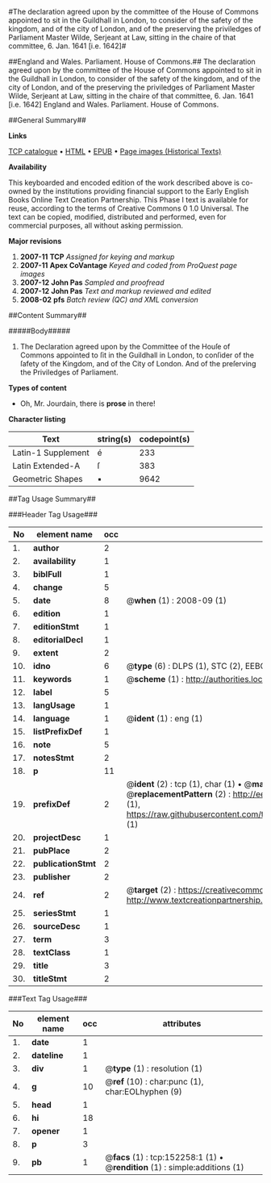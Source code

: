 #The declaration agreed upon by the committee of the House of Commons appointed to sit in the Guildhall in London, to consider of the safety of the kingdom, and of the city of London, and of the preserving the priviledges of Parliament Master Wilde, Serjeant at Law, sitting in the chaire of that committee, 6. Jan. 1641 [i.e. 1642]#

##England and Wales. Parliament. House of Commons.##
The declaration agreed upon by the committee of the House of Commons appointed to sit in the Guildhall in London, to consider of the safety of the kingdom, and of the city of London, and of the preserving the priviledges of Parliament Master Wilde, Serjeant at Law, sitting in the chaire of that committee, 6. Jan. 1641 [i.e. 1642]
England and Wales. Parliament. House of Commons.

##General Summary##

**Links**

[TCP catalogue](http://www.ota.ox.ac.uk/tcp/)  • 
[HTML](http://tei.it.ox.ac.uk/tcp/Texts-HTML/free/A83/A83664.html)  • 
[EPUB](http://tei.it.ox.ac.uk/tcp/Texts-EPUB/free/A83/A83664.epub) • 
[Page images (Historical Texts)](https://data.historicaltexts.jisc.ac.uk/view?pubId=eebo-38875608e&pageId=eebo-38875608e-152258-1)

**Availability**

This keyboarded and encoded edition of the
	       work described above is co-owned by the institutions
	       providing financial support to the Early English Books
	       Online Text Creation Partnership. This Phase I text is
	       available for reuse, according to the terms of Creative
	       Commons 0 1.0 Universal. The text can be copied,
	       modified, distributed and performed, even for
	       commercial purposes, all without asking permission.

**Major revisions**

1. __2007-11__ __TCP__ *Assigned for keying and markup*
1. __2007-11__ __Apex CoVantage__ *Keyed and coded from ProQuest page images*
1. __2007-12__ __John Pas__ *Sampled and proofread*
1. __2007-12__ __John Pas__ *Text and markup reviewed and edited*
1. __2008-02__ __pfs__ *Batch review (QC) and XML conversion*

##Content Summary##

#####Body#####

1. The Declaration agreed upon by the Committee of the Houſe of Commons appointed to ſit in the Guildhall in London, to conſider of the ſafety of the Kingdom, and of the City of London. And of the preſerving the Priviledges of Parliament.

**Types of content**

  * Oh, Mr. Jourdain, there is **prose** in there!

**Character listing**


|Text|string(s)|codepoint(s)|
|---|---|---|
|Latin-1 Supplement|é|233|
|Latin Extended-A|ſ|383|
|Geometric Shapes|▪|9642|

##Tag Usage Summary##

###Header Tag Usage###

|No|element name|occ|attributes|
|---|---|---|---|
|1.|__author__|2||
|2.|__availability__|1||
|3.|__biblFull__|1||
|4.|__change__|5||
|5.|__date__|8| @__when__ (1) : 2008-09 (1)|
|6.|__edition__|1||
|7.|__editionStmt__|1||
|8.|__editorialDecl__|1||
|9.|__extent__|2||
|10.|__idno__|6| @__type__ (6) : DLPS (1), STC (2), EEBO-CITATION (1), OCLC (1), VID (1)|
|11.|__keywords__|1| @__scheme__ (1) : http://authorities.loc.gov/ (1)|
|12.|__label__|5||
|13.|__langUsage__|1||
|14.|__language__|1| @__ident__ (1) : eng (1)|
|15.|__listPrefixDef__|1||
|16.|__note__|5||
|17.|__notesStmt__|2||
|18.|__p__|11||
|19.|__prefixDef__|2| @__ident__ (2) : tcp (1), char (1)  •  @__matchPattern__ (2) : ([0-9\-]+):([0-9IVX]+) (1), (.+) (1)  •  @__replacementPattern__ (2) : http://eebo.chadwyck.com/downloadtiff?vid=$1&page=$2 (1), https://raw.githubusercontent.com/textcreationpartnership/Texts/master/tcpchars.xml#$1 (1)|
|20.|__projectDesc__|1||
|21.|__pubPlace__|2||
|22.|__publicationStmt__|2||
|23.|__publisher__|2||
|24.|__ref__|2| @__target__ (2) : https://creativecommons.org/publicdomain/zero/1.0/ (1), http://www.textcreationpartnership.org/docs/. (1)|
|25.|__seriesStmt__|1||
|26.|__sourceDesc__|1||
|27.|__term__|3||
|28.|__textClass__|1||
|29.|__title__|3||
|30.|__titleStmt__|2||


###Text Tag Usage###

|No|element name|occ|attributes|
|---|---|---|---|
|1.|__date__|1||
|2.|__dateline__|1||
|3.|__div__|1| @__type__ (1) : resolution (1)|
|4.|__g__|10| @__ref__ (10) : char:punc (1), char:EOLhyphen (9)|
|5.|__head__|1||
|6.|__hi__|18||
|7.|__opener__|1||
|8.|__p__|3||
|9.|__pb__|1| @__facs__ (1) : tcp:152258:1 (1)  •  @__rendition__ (1) : simple:additions (1)|
